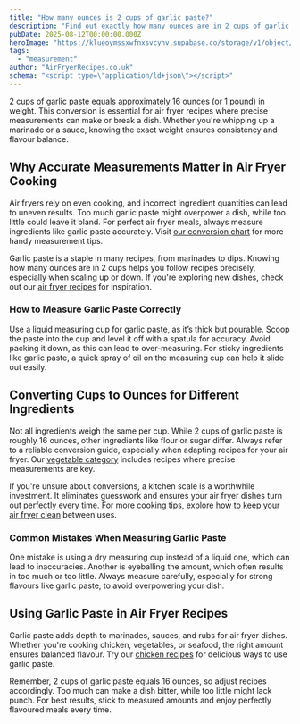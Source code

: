 ```yaml
---
title: "How many ounces is 2 cups of garlic paste?"
description: "Find out exactly how many ounces are in 2 cups of garlic paste for perfect air fryer recipes. Simple conversions and cooking tips inside!"
pubDate: 2025-08-12T00:00:00.000Z
heroImage: "https://klueoymssxwfnxsvcyhv.supabase.co/storage/v1/object/public/md/how-many-ounces-is-2-cups-of-garlic-paste-a97f5260.webp"
tags:
  - "measurement"
author: "AirFryerRecipes.co.uk"
schema: "<script type=\"application/ld+json\"></script>"
---
```


<p>2 cups of garlic paste equals approximately 16 ounces (or 1 pound) in weight. This conversion is essential for air fryer recipes where precise measurements can make or break a dish. Whether you're whipping up a marinade or a sauce, knowing the exact weight ensures consistency and flavour balance.</p>  

<h2>Why Accurate Measurements Matter in Air Fryer Cooking</h2>  
<p>Air fryers rely on even cooking, and incorrect ingredient quantities can lead to uneven results. Too much garlic paste might overpower a dish, while too little could leave it bland. For perfect air fryer meals, always measure ingredients like garlic paste accurately. Visit <a href=https://www.airfryerrecipe.co.uk/air-fryer-conversion-chart>our conversion chart</a> for more handy measurement tips.</p>  

<p>Garlic paste is a staple in many recipes, from marinades to dips. Knowing how many ounces are in 2 cups helps you follow recipes precisely, especially when scaling up or down. If you're exploring new dishes, check out our <a href=https://www.airfryerrecipe.co.uk/recipes>air fryer recipes</a> for inspiration.</p>  

<h3>How to Measure Garlic Paste Correctly</h3>  
<p>Use a liquid measuring cup for garlic paste, as it’s thick but pourable. Scoop the paste into the cup and level it off with a spatula for accuracy. Avoid packing it down, as this can lead to over-measuring. For sticky ingredients like garlic paste, a quick spray of oil on the measuring cup can help it slide out easily.</p>  

<h2>Converting Cups to Ounces for Different Ingredients</h2>  
<p>Not all ingredients weigh the same per cup. While 2 cups of garlic paste is roughly 16 ounces, other ingredients like flour or sugar differ. Always refer to a reliable conversion guide, especially when adapting recipes for your air fryer. Our <a href=https://www.airfryerrecipe.co.uk/recipe-category/vegetables>vegetable category</a> includes recipes where precise measurements are key.</p>  

<p>If you're unsure about conversions, a kitchen scale is a worthwhile investment. It eliminates guesswork and ensures your air fryer dishes turn out perfectly every time. For more cooking tips, explore <a href=https://www.airfryerrecipe.co.uk/air-fryer-cleaner>how to keep your air fryer clean</a> between uses.</p>  

<h3>Common Mistakes When Measuring Garlic Paste</h3>  
<p>One mistake is using a dry measuring cup instead of a liquid one, which can lead to inaccuracies. Another is eyeballing the amount, which often results in too much or too little. Always measure carefully, especially for strong flavours like garlic paste, to avoid overpowering your dish.</p>  

<h2>Using Garlic Paste in Air Fryer Recipes</h2>  
<p>Garlic paste adds depth to marinades, sauces, and rubs for air fryer dishes. Whether you're cooking chicken, vegetables, or seafood, the right amount ensures balanced flavour. Try our <a href=https://www.airfryerrecipe.co.uk/recipe-category/chicken>chicken recipes</a> for delicious ways to use garlic paste.</p>  

<p>Remember, 2 cups of garlic paste equals 16 ounces, so adjust recipes accordingly. Too much can make a dish bitter, while too little might lack punch. For best results, stick to measured amounts and enjoy perfectly flavoured meals every time.</p>